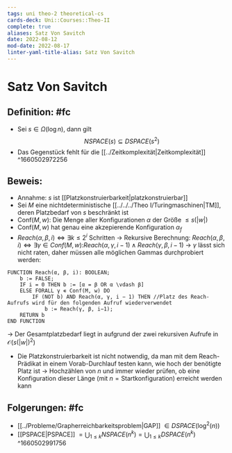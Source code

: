 ```yaml
---
tags: uni theo-2 theoretical-cs
cards-deck: Uni::Courses::Theo-II
complete: true
aliases: Satz Von Savitch
date: 2022-08-12
mod-date: 2022-08-17
linter-yaml-title-alias: Satz Von Savitch
---
```


# Satz Von Savitch

## Definition: #fc
- Sei $s\in\Omega(\log n)$, dann gilt $$NSPACE(s)\subseteq DSPACE(s^2)$$
- Das Gegenstück fehlt für die [[../Zeitkomplexität|Zeitkomplexität]]
^1660502972256

## Beweis:
- Annahme: $s$ ist [[Platzkonstruierbarkeit|platzkonstruierbar]]
- Sei $M$ eine nichtdeterministische [[../../../Theo I/Turingmaschinen|TM]], deren Platzbedarf von $s$ beschränkt ist
- $\text{Conf}(M,w):$ Die Menge aller Konfigurationen $\alpha$ der Größe $\leq s(|w|)$
- $\text{Conf}(M,w)$ hat genau eine akzepierende Konfiguration $\alpha_f$
- $Reach(\alpha,\beta,i)\Leftrightarrow\exists k\leq 2^i\text{ Schritten}$
	-> Rekursive Berechnung: $Reach(\alpha,\beta,i)\Leftrightarrow\exists\gamma\in Conf(M,w):$$Reach(\alpha,\gamma,i-1)\wedge Reach(\gamma,\beta,i-1)$
-> $\gamma$ lässt sich nicht raten, daher müssen alle möglichen Gammas durchprobiert werden:
```
FUNCTION Reach(α, β, i): BOOLEAN;
	b := FALSE;
	IF i = 0 THEN b := [α = β OR α \vdash β]
	ELSE FORALL γ ∊ Conf(M, w) DO
		IF (NOT b) AND Reach(α, γ, i − 1) THEN //Platz des Reach-Aufrufs wird für den folgenden Aufruf wiederverwendet
			b := Reach(γ, β, i−1);
	RETURN b
END FUNCTION
```
-> Der Gesamtplatzbedarf liegt in aufgrund der zwei rekursiven Aufrufe in $\mathcal{O}(s(|w|)^2)$
- Die Platzkonstruierbarkeit ist nicht notwendig, da man mit dem Reach-Prädikat in einem Vorab-Durchlauf testen kann, wie hoch der benötigte Platz ist
	-> Hochzählen von $n$ und immer wieder prüfen, ob eine Konfiguration dieser Länge (mit $n=\text{Startkonfiguration}$) erreicht werden kann

## Folgerungen: #fc
- [[../Probleme/Grapherreichbarkeitsproblem|GAP]] $\in DSPACE(\log^2(n))$
- [[PSPACE|PSPACE]] $=\bigcup_{1\leq k}NSPACE(n^k)=\bigcup_{1\leq k}DSPACE(n^k)$
^1660502991756
